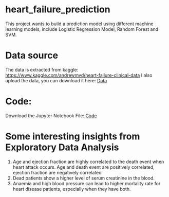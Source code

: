 # heart_failure_prediction

This project wants to build a prediction model using different machine learning models, include Logistic Regression Model, Random Forest and SVM.

# Data source

The data is extracted from kaggle: https://www.kaggle.com/andrewmvd/heart-failure-clinical-data
I also upload the data, you can download it here: [Data](https://github.com/m85976668z/heart_failure_prediction/blob/master/heart.csv)

# Code:

Download the Jupyter Notebook File: [Code](https://github.com/m85976668z/heart_failure_prediction/blob/master/heart_failure_prediction.ipynb)

# Some interesting insights from Exploratory Data Analysis

1. Age and ejection fraction are highly correlated to the death event when heart attack occurs. Age and death event are positively correlated, ejection fraction are negatively correlated
2. Dead patients show a higher level of serum creatinine in the blood.
3. Anaemia and high blood pressure can lead to higher mortality rate for heart disease patients, especially when they have both.

